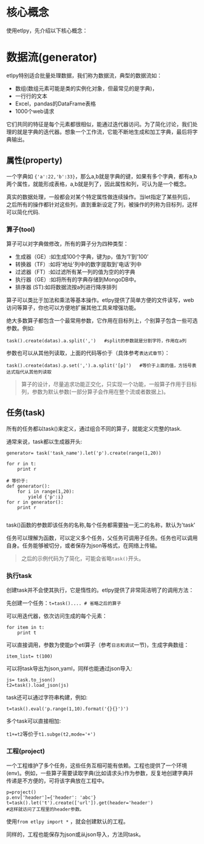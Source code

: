 

# 核心概念

使用etlpy，先介绍以下核心概念：

# 数据流(generator)

etlpy特别适合批量处理数据，我们称为数据流，典型的数据流如：

- 数组(数组元素可能是类的实例化对象，但最常见的是字典)，
- 一行行的文本
- Excel，pandas的DataFrame表格
- 1000个web请求

它们共同的特征是每个元素都很相似，能通过迭代器访问。为了简化讨论，我们处理的就是字典的迭代器。想象一个工作流，它能不断地生成和加工字典，最后将字典输出。

## 属性(property)

一个字典如 `{'a':22,'b':33}`，那么a,b就是字典的键，如果有多个字典，都有a,b两个属性，就能形成表格，a,b就是列了，因此属性和列，可认为是一个概念。

真实的数据处理，一般都会对某个特定属性做连续操作。当let指定了某些列后，之后所有的操作都针对这些列，直到重新设定了列，被操作的列称为目标列，这样可以简化代码.

### 算子(tool)

算子可以对字典做修改，所有的算子分为四种类型：

- 生成器（GE）:如生成100个字典，键为p，值为‘1’到‘100’
- 转换器（TF）:如将'地址'列中的数字提取到'电话'列中
- 过滤器（FT）:如过滤所有某一列的值为空的的字典
- 执行器（GE）:如将所有的字典存储到MongoDB中。
- 排序器 (ST):如将数据流按a列进行降序排列


算子可以类比于加法和乘法等基本操作。etlpy提供了简单方便的文件读写，web访问等算子，你也可以方便地扩展其他工具来增强功能。

绝大多数算子都包含一个最常用参数，它作用在目标列上，个别算子包含一些可选参数。例如:

```
task().create(datas).a.split(',')   #split的参数就是分割字符，作用在a列
```

参数也可以从其他列读取，上面的代码等价于（具体参考`表达式章节`）：
```
task().create(datas).p.set(',').a.split('[p]')   #等价于上面的值，方括号表达式指代从其他列读取
```


> 算子的设计，尽量追求功能正交化，只实现一个功能，一般算子作用于目标列，参数为默认参数(一部分算子会作用在整个流或者数据上)。


## 任务(task)

所有的任务都以task()来定义，通过组合不同的算子，就能定义完整的task.

通常来说，task都以生成器开头:
```
generator= task('task_name').let('p').create(range(1,20))

for r in t:
    print r

# 等价于:
def generator():
    for i in range(1,20):
        yield {'p':i}
for r in generator():
    print r
 

```
task()函数的参数即该任务的名称,每个任务都需要独一无二的名称，默认为'task'

任务可以理解为函数，可以定义多个任务，父任务可调用子任务。任务也可以调用自身。任务能够被切分，或者保存为json等格式，在网络上传输。

> 之后的示例代码为了简化，可能会省略`task()`开头。


### 执行task

创建task并不会使其执行，它是惰性的。etlpy提供了非常简洁明了的调用方法：

先创建一个任务：`t=task().... # 省略之后的算子`

可以用迭代器，依次访问生成的每个元素：
```
for item in t:
    print t
```

可以直接调用，参数为使能p个etl算子（参考`日志和调试`一节)，生成字典数组：

`item_list= t(100) `

可以将task导出为json,yaml，同样也能通过json导入:

```
js= task.to_json()
t2=task().load_json(js)
```  

task还可以通过字符串构建，例如:

`t=task().eval('p.range(1,10).format('{}{}')')`

多个task可以直接相加:

`t1+=t2`等价于`t1.subge(t2,mode='+')`

### 工程(project)

一个工程维护了多个任务，这些任务互相可能有依赖。工程也提供了一个环境(env)。例如，一些算子需要读取字典(比如请求头)作为参数，反复地创建字典并传递是不方便的，可将该字典放在工程中。
```
p=project()
p.env['header']={'header': 'abc'}
t=task().let('t').create(['url']).get(header='header')
#这样就访问了工程里的header参数。
```

使用`from etlpy import *` ，就会创建默认的工程。 

同样的，工程也能保存为json或从json导入，方法同task。




